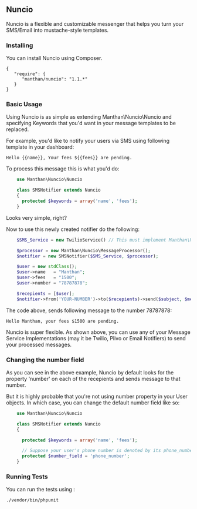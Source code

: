## Nuncio

Nuncio is a flexible and customizable messenger that helps you turn your SMS/Email into mustache-style templates.

### Installing

You can install Nuncio using Composer.

    {
       "require": {
          "manthan/nuncio": "1.1.*"
       }
    }



### Basic Usage

Using Nuncio is as simple as extending Manthan\Nuncio\Nuncio and specifying Keywords that you'd want in your message templates to be replaced.

For example, you'd like to notify your users via SMS using following template in your dashboard:

    Hello {{name}}, Your fees ${{fees}} are pending.

To process this message this is what you'd do:
```php
    use Manthan\Nuncio\Nuncio

    class SMSNotifier extends Nuncio
    {
      protected $keywords = array('name', 'fees');
    }
```
Looks very simple, right?

Now to use this newly created notifier do the following:
```php
    $SMS_Service = new TwilioService() // This must implement Manthan\Nuncio\MessengerInterface

    $processor = new Manthan\Nuncio\MessageProcessor();
    $notifier = new SMSNotifier($SMS_Service, $processor);

    $user = new stdClass();
    $user->name   = "Manthan";
    $user->fees   = "1500";
    $user->number = "78787878";

    $recepients = [$user];
    $notifier->from('YOUR-NUMBER')->to($recepients)->send($subject, $message);
```

The code above, sends following message to the number 78787878:

    Hello Manthan, your fees $1500 are pending.



Nuncio is super flexible. As shown above, you can use any of your Message Service Implementations (may it be Twilio, Plivo or Email Notifiers) to send your processed messages.

### Changing the number field

As you can see in the above example, Nuncio by default looks for the property 'number' on each of the recepients and sends message to that number.

But it is highly probable that you're not using number property in your User objects. In which case, you can change the default number field like so:
```php
    use Manthan\Nuncio\Nuncio

    class SMSNotifier extends Nuncio
    {

      protected $keywords = array('name', 'fees');

      // Suppose your user's phone number is denoted by its phone_number property
      protected $number_field = 'phone_number';
    }
```
### Running Tests

You can run the tests using :

    ./vendor/bin/phpunit
